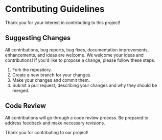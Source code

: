 # Contributing Guidelines

Thank you for your interest in contributing to this project! 

## Suggesting Changes

All contributions, bug reports, bug fixes, documentation improvements, enhancements, and ideas are welcome.
We welcome your ideas and contributions! If you'd like to propose a change, please follow these steps:

1. Fork the repository.
2. Create a new branch for your changes.
3. Make your changes and commit them.
4. Submit a pull request, describing your changes and why they should be merged.

## Code Review

All contributions will go through a code review process. Be prepared to address feedback and make necessary revisions.


Thank you for contributing to our project!
